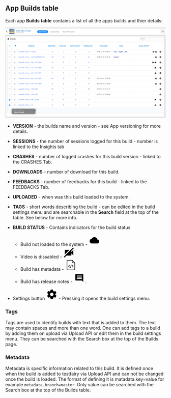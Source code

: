 ## App Builds table

Each app **Builds table** contains a list of all the apps builds and thier details:

![Builds Table](/img/dashboard/builds-table.png)

- **VERSION** - the builds name and version - see App versioning for more details.

- **SESSIONS** - the number of sessions logged for this build - number is linked to the Insights tab

- **CRASHES** - number of logged crashes for this build version - linked to the CRASHES Tab.

- **DOWNLOADS** - number of download for this build.

- **FEEDBACKS** - number of feedbacks for this build - linked to the FEEDBACKS Tab.

- **UPLOADED** - when was this build loaded to the system.

- **TAGS** - short words describing the build - can be edited in the build settings menu and are searchable in the **Search** field at the top of the table. See below for more info.

- **BUILD STATUS** - Contains indicators for the build status 
  - Build not loaded to the system - ![](/img/dashboard/status-icon-app-not-uploaded.png)  
  - Video is dissabled - ![](/img/dashboard/status-icon-no-video.png) 
  - Build has metadata - ![](/img/dashboard/status-icon-metadata.png)
  - Build has release notes - ![](/img/dashboard/status-icon-comment.png).

- Settings button ![](/img/dashboard/ic_settings_black.png) - Pressing it opens the build settings menu.


### Tags

Tags are used to identify builds with text that is added to them.
The text may contain spaces and more than one word. One can add tags to a build by adding them on upload via Upload API or edit them in the build settings menu. They can be searched with the Search box at the top of the Builds page.


### Metadata

Metadata is specific information related to this build. It is defined once when the build is added to testfairy via Upload API and can not be changed once the build is loaded. The format of defining it is matadata.key=value for example `metadata.branch=master`. Only value can be searched with the Search box at the top of the Builds table.
